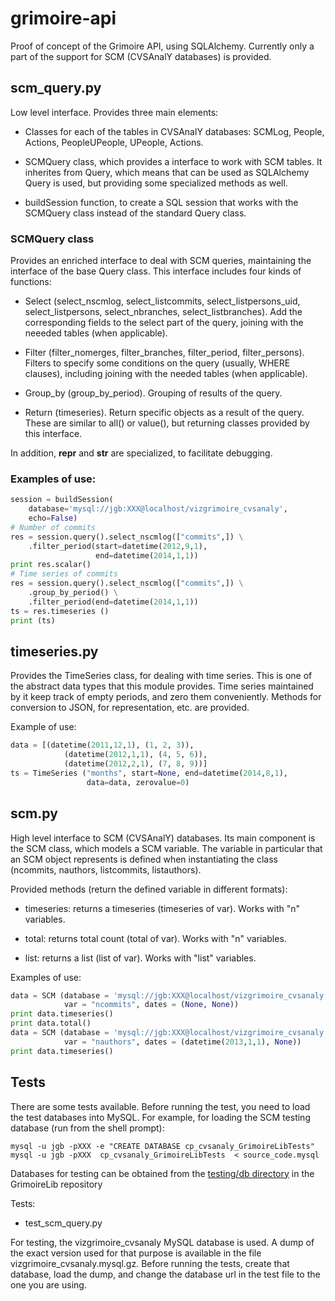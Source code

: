 grimoire-api
============

Proof of concept of the Grimoire API, using SQLAlchemy. Currently only a part of the support for SCM (CVSAnalY databases) is provided.

## scm_query.py

Low level interface. Provides three main elements:

* Classes for each of the tables in CVSAnalY databases: SCMLog, People, Actions, PeopleUPeople, UPeople, Actions.

* SCMQuery class, which provides a interface to work with SCM tables. It inherites from Query, which means that can be used as SQLAlchemy Query is used, but providing some specialized methods as well.

* buildSession function, to create a SQL session that works with the SCMQuery class instead of the standard Query class.

### SCMQuery class

Provides an enriched interface to deal with SCM queries, maintaining the interface of the base Query class. This interface includes four kinds of functions:

* Select (select_nscmlog, select_listcommits, select_listpersons_uid, select_listpersons, select_nbranches, select_listbranches). Add the corresponding fields to the select part of the query, joining with the neeeded tables (when applicable).

* Filter (filter_nomerges, filter_branches, filter_period, filter_persons). Filters to specify some conditions on the query (usually, WHERE clauses), including joining with the needed tables (when applicable).

* Group_by (group_by_period). Grouping of results of the query.

* Return (timeseries). Return specific objects as a result of the query. These are similar to all() or value(), but returning classes provided by this interface.

In addition, __repr__ and __str__ are specialized, to facilitate debugging.

### Examples of use:

```python
session = buildSession(
    database='mysql://jgb:XXX@localhost/vizgrimoire_cvsanaly',
    echo=False)
# Number of commits
res = session.query().select_nscmlog(["commits",]) \
    .filter_period(start=datetime(2012,9,1),
                   end=datetime(2014,1,1))
print res.scalar()
# Time series of commits
res = session.query().select_nscmlog(["commits",]) \
    .group_by_period() \
    .filter_period(end=datetime(2014,1,1))
ts = res.timeseries ()
print (ts)
```


## timeseries.py

Provides the TimeSeries class, for dealing with time series. This is one of the abstract data types that this module provides. Time series maintained by it keep track of empty periods, and zero them conveniently. Methods for conversion to JSON, for representation, etc. are provided.

Example of use:

```python
data = [(datetime(2011,12,1), (1, 2, 3)),
            (datetime(2012,1,1), (4, 5, 6)),
            (datetime(2012,2,1), (7, 8, 9))]
ts = TimeSeries ("months", start=None, end=datetime(2014,8,1),
                 data=data, zerovalue=0)
```

## scm.py

High level interface to SCM (CVSAnalY) databases. Its main component is the SCM class, which models a SCM variable. The variable in particular that an SCM object represents is defined when instantiating the class (ncommits, nauthors, listcommits, listauthors).

Provided methods (return the defined variable in different formats):

* timeseries: returns a timeseries (timeseries of var). Works with "n" variables.

* total: returns total count (total of var). Works with "n" variables.

* list: returns a list (list of var). Works with "list" variables.


Examples of use:

```python
data = SCM (database = 'mysql://jgb:XXX@localhost/vizgrimoire_cvsanaly',
            var = "ncommits", dates = (None, None))
print data.timeseries()
print data.total()
data = SCM (database = 'mysql://jgb:XXX@localhost/vizgrimoire_cvsanaly',
            var = "nauthors", dates = (datetime(2013,1,1), None))
print data.timeseries()
```

## Tests

There are some tests available. Before running the test, you need to load the test databases into MySQL. For example, for loading the SCM testing database (run from the shell prompt):

```
mysql -u jgb -pXXX -e "CREATE DATABASE cp_cvsanaly_GrimoireLibTests"
mysql -u jgb -pXXX  cp_cvsanaly_GrimoireLibTests  < source_code.mysql
```

Databases for testing can be obtained from the [testing/db directory](https://github.com/VizGrimoire/GrimoireLib/tree/master/testing/db) in the GrimoireLib repository 

Tests:

* test_scm_query.py

For testing, the vizgrimoire_cvsanaly MySQL database is used. A dump of the exact version used for that purpose is available in the file vizgrimoire_cvsanaly.mysql.gz. Before running the tests, create that database, load the dump, and change the database url in the test file to the one you are using.